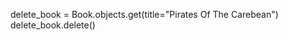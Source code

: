 <!-- Delete a book with title (Brav) -->

delete_book = Book.objects.get(title="Pirates Of The Carebean")
delete_book.delete()
